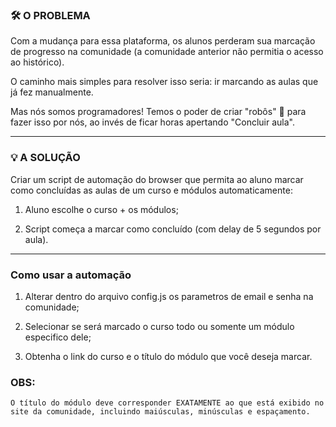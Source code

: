 ### 🛠️ O PROBLEMA

Com a mudança para essa plataforma, os alunos perderam sua marcação de progresso na comunidade (a comunidade anterior não permitia o acesso ao histórico).

O caminho mais simples para resolver isso seria: ir marcando as aulas que já fez manualmente.

Mas nós somos programadores! Temos o poder de criar "robôs" 🤖 para fazer isso por nós, ao invés de ficar horas apertando "Concluir aula".

---

### 💡 A SOLUÇÃO

Criar um script de automação do browser que permita ao aluno marcar como concluídas as aulas de um curso e módulos automaticamente:

1. Aluno escolhe o curso + os módulos;

2. Script começa a marcar como concluído (com delay de 5 segundos por aula).

---

### Como usar a automação

1. Alterar dentro do arquivo config.js os parametros de email e senha na comunidade;

2. Selecionar se será marcado o curso todo ou somente um módulo especifico dele;

3. Obtenha o link do curso e o título do módulo que você deseja marcar.

### OBS:
    O título do módulo deve corresponder EXATAMENTE ao que está exibido no site da comunidade, incluindo maiúsculas, minúsculas e espaçamento.